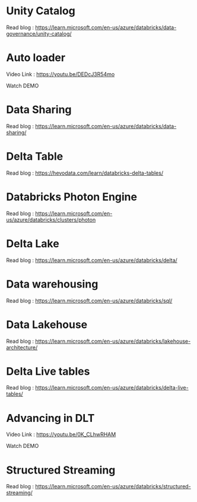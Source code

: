 # Unity Catalog

Read blog : https://learn.microsoft.com/en-us/azure/databricks/data-governance/unity-catalog/
 

# Auto loader

Video Link : https://youtu.be/DEDcJ3R54mo


Watch DEMO
# Data Sharing

Read blog : https://learn.microsoft.com/en-us/azure/databricks/data-sharing/



# Delta Table

Read blog : https://hevodata.com/learn/databricks-delta-tables/ 



# Databricks Photon Engine

Read blog : https://learn.microsoft.com/en-us/azure/databricks/clusters/photon 




# Delta Lake

Read blog : https://learn.microsoft.com/en-us/azure/databricks/delta/



# Data warehousing

Read blog : https://learn.microsoft.com/en-us/azure/databricks/sql/



# Data Lakehouse

Read blog : https://learn.microsoft.com/en-us/azure/databricks/lakehouse-architecture/



# Delta Live tables

Read blog : https://learn.microsoft.com/en-us/azure/databricks/delta-live-tables/



# Advancing in DLT

Video Link : https://youtu.be/0K_CLhwRHAM


Watch DEMO
# Structured Streaming
Read blog : https://learn.microsoft.com/en-us/azure/databricks/structured-streaming/



